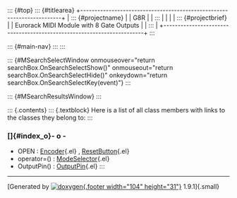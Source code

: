 ::: {#top}
::: {#titlearea}
+-----------------------------------------------------------------------+
| ::: {#projectname}                                                    |
| G8R                                                                   |
| :::                                                                   |
|                                                                       |
| ::: {#projectbrief}                                                   |
| Eurorack MIDI Module with 8 Gate Outputs                              |
| :::                                                                   |
+-----------------------------------------------------------------------+
:::

::: {#main-nav}
:::
:::

::: {#MSearchSelectWindow onmouseover="return searchBox.OnSearchSelectShow()" onmouseout="return searchBox.OnSearchSelectHide()" onkeydown="return searchBox.OnSearchSelectKey(event)"}
:::

::: {#MSearchResultsWindow}
:::

::: {.contents}
::: {.textblock}
Here is a list of all class members with links to the classes they
belong to:
:::

### []{#index_o}- o -

-   OPEN :
    [Encoder](classEncoder.html#a8d10c6f5e558cd9235db9375bf980ab9aa37f6acf1672fff8b7f8784bfa4600d6){.el}
    ,
    [ResetButton](classResetButton.html#a57b758360f53e09cd135b0fbc18edabdac0ca9e12a1b0bcf75eac9c5f00d286ef){.el}
-   operator=() :
    [ModeSelector](classModeSelector.html#a7e4c75c64115ff1628b1338df8d36639){.el}
-   OutputPin() :
    [OutputPin](classOutputPin.html#a55e1bf208cb8e2f71664a83de0a78c0b){.el}
:::

------------------------------------------------------------------------

[Generated by [![doxygen](doxygen.svg){.footer width="104"
height="31"}](https://www.doxygen.org/index.html) 1.9.1]{.small}
